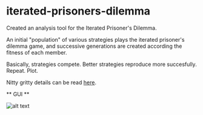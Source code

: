 # iterated-prisoners-dilemma
Created an analysis tool for the Iterated Prisoner's Dilemma.

An initial "population" of various strategies plays the iterated prisoner's dilemma game, and successive generations are created according the fitness of each member.
  
Basically, strategies compete. Better strategies reproduce more succesfully. Repeat. Plot.

Nitty gritty details can be read [here](./evolution-ipd.pdf).


** GUI **

![alt text](./examples/default)
